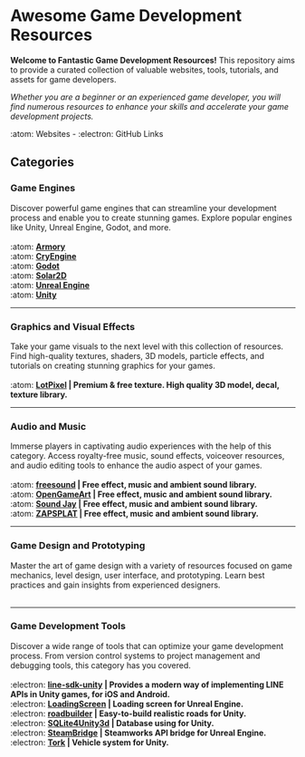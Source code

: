 # **Awesome Game Development Resources**
**Welcome to Fantastic Game Development Resources!** This repository aims to provide a curated collection of valuable websites, tools, tutorials, and assets for game developers.

*Whether you are a beginner or an experienced game developer, you will find numerous resources to enhance your skills and accelerate your game development projects.*

:atom: Websites - :electron: GitHub Links

## **Categories**

### **Game Engines**
Discover powerful game engines that can streamline your development process and enable you to create stunning games. Explore popular engines like Unity, Unreal Engine, Godot, and more.
<br><br>
:atom: **[Armory](https://armory3d.org)** <br>
:atom: **[CryEngine](https://www.cryengine.com)** <br>
:atom: **[Godot](https://godotengine.org)** <br>
:atom: **[Solar2D](https://solar2d.com)** <br>
:atom: **[Unreal Engine](https://www.unrealengine.com/en-US)** <br>
:atom: **[Unity](https://unity.com)** <br>
<hr>

### **Graphics and Visual Effects**
Take your game visuals to the next level with this collection of resources. Find high-quality textures, shaders, 3D models, particle effects, and tutorials on creating stunning graphics for your games.
<br><br>
:atom: **[LotPixel](https://www.lotpixel.com?ref=gitlp) | Premium & free texture. High quality 3D model, decal, texture library.**<br>
<hr>

### **Audio and Music**
Immerse players in captivating audio experiences with the help of this category. Access royalty-free music, sound effects, voiceover resources, and audio editing tools to enhance the audio aspect of your games.
<br><br>
:atom: **[freesound](https://freesound.org) | Free effect, music and ambient sound library.**<br>
:atom: **[OpenGameArt](https://opengameart.org/art-search?keys=sounds) | Free effect, music and ambient sound library.**<br>
:atom: **[Sound Jay](https://www.soundjay.com) | Free effect, music and ambient sound library.**<br>
:atom: **[ZAPSPLAT](https://www.zapsplat.com) | Free effect, music and ambient sound library.**<br>
<hr>

### **Game Design and Prototyping**
Master the art of game design with a variety of resources focused on game mechanics, level design, user interface, and prototyping. Learn best practices and gain insights from experienced designers.
<br><br>
<hr>

### **Game Development Tools**
Discover a wide range of tools that can optimize your game development process. From version control systems to project management and debugging tools, this category has you covered.
<br><br>
:electron: **[line-sdk-unity](https://github.com/line/line-sdk-unity) | Provides a modern way of implementing LINE APIs in Unity games, for iOS and Android.**<br>
:electron: **[LoadingScreen](https://github.com/ue4plugins/LoadingScreen) | Loading screen for Unreal Engine.**<br>
:electron: **[roadbuilder](https://github.com/guotata1996/roadbuilder) | Easy-to-build realistic roads for Unity.**<br>
:electron: **[SQLite4Unity3d](https://github.com/robertohuertasm/SQLite4Unity3d) | Database using for Unity.**<br>
:electron: **[SteamBridge](https://github.com/trdwll/SteamBridge) | Steamworks API bridge for Unreal Engine.**<br>
:electron: **[Tork](https://github.com/adrenak/Tork) | Vehicle system for Unity.**<br>